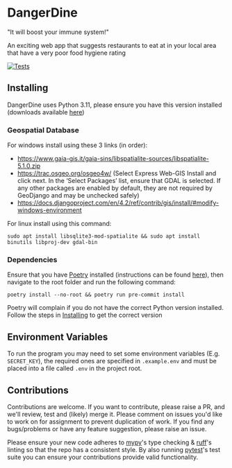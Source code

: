 # DangerDine

"It will boost your immune system!"

An exciting web app that suggests restaurants to eat at in your local area that have a very poor food hygiene rating

[![Tests](https://github.com/CarrotManMatt/DangerDine/actions/workflows/tests.yaml/badge.svg?branch=main)](https://github.com/CarrotManMatt/DangerDine/actions/workflows/tests.yaml)

## Installing

DangerDine uses Python 3.11, please ensure you have this version installed (downloads available [here](https://www.python.org/downloads/release/python-3116/#Files))

### Geospatial Database

For windows install using these 3 links (in order):
* https://www.gaia-gis.it/gaia-sins/libspatialite-sources/libspatialite-5.1.0.zip
* https://trac.osgeo.org/osgeo4w/ (Select Express Web-GIS Install and click next. In the ‘Select Packages’ list, ensure that GDAL is selected. If any other packages are enabled by default, they are not required by GeoDjango and may be unchecked safely)
* https://docs.djangoproject.com/en/4.2/ref/contrib/gis/install/#modify-windows-environment

For linux install using this command:

```shell
sudo apt install libsqlite3-mod-spatialite && sudo apt install binutils libproj-dev gdal-bin
```

### Dependencies

Ensure that you have [Poetry](https://python-poetry.org/) installed (instructions can be found [here](https://python-poetry.org/docs/#installation)), then navigate to the root folder and run the following command:

```shell
poetry install --no-root && poetry run pre-commit install
```

Poetry will complain if you do not have the correct Python version installed. Follow the steps in [Installing](#Installing) to get the correct version

## Environment Variables

To run the program you may need to set some environment variables (E.g. `SECRET_KEY`), the required ones are specified in `.example.env` and must be placed into a file called `.env` in the project root.

## Contributions

Contributions are welcome. If you want to contribute, please raise a PR, and we'll review, test and (likely) merge it. Please comment on issues you'd like to work on for assignment to prevent duplication of work. If you find any bugs/problems or have any feature suggestion, please raise an issue.

Please ensure your new code adheres to [mypy](https://www.mypy-lang.org/)'s type checking & [ruff](https://ruff.rs/)'s linting so that the repo has a consistent style. By also running [pytest]()'s test suite you can ensure your contributions provide valid functionality.
